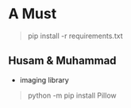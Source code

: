 # A Must

>pip install -r requirements.txt


## Husam & Muhammad

* imaging library
> python -m pip install Pillow

